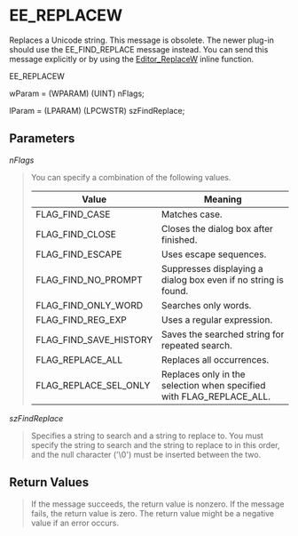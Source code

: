 # EE\_REPLACEW

Replaces a Unicode string. This message is obsolete. The newer plug-in should use the EE\_FIND\_REPLACE message instead. You can send this message explicitly or by using
the [Editor\_ReplaceW](../macro/editor_replacew)
inline function.

EE\_REPLACEW

wParam = (WPARAM) (UINT) nFlags;

lParam = (LPARAM) (LPCWSTR) szFindReplace;

## Parameters

_nFlags_

> You can specify a combination of the following values.
>
> | Value | Meaning |
> | --- | --- |
> | FLAG\_FIND\_CASE | Matches case. |
> | FLAG\_FIND\_CLOSE | Closes the dialog box after finished. |
> | FLAG\_FIND\_ESCAPE | Uses escape sequences. |
> | FLAG\_FIND\_NO\_PROMPT | Suppresses displaying a dialog box even if no string is found. |
> | FLAG\_FIND\_ONLY\_WORD | Searches only words. |
> | FLAG\_FIND\_REG\_EXP | Uses a regular expression. |
> | FLAG\_FIND\_SAVE\_HISTORY | Saves the searched string for repeated search. |
> | FLAG\_REPLACE\_ALL | Replaces all occurrences. |
> | FLAG\_REPLACE\_SEL\_ONLY | Replaces only in the selection when specified with FLAG\_REPLACE\_ALL. |

_szFindReplace_

> Specifies a string to search and a string to replace to. You must specify
> the string to search and the string to replace to in this order, and the null
> character ('\\0') must be inserted between the two.

## Return Values

> If the message succeeds, the return value is nonzero. If the message fails,
> the return value is zero. The return value might be a negative value if an error occurs.
